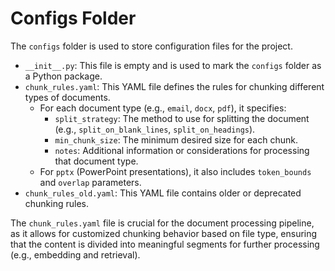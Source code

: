 # Configs Folder

The `configs` folder is used to store configuration files for the project.

- `__init__.py`: This file is empty and is used to mark the `configs` folder as a Python package.
- `chunk_rules.yaml`: This YAML file defines the rules for chunking different types of documents.
    - For each document type (e.g., `email`, `docx`, `pdf`), it specifies:
        - `split_strategy`: The method to use for splitting the document (e.g., `split_on_blank_lines`, `split_on_headings`).
        - `min_chunk_size`: The minimum desired size for each chunk.
        - `notes`: Additional information or considerations for processing that document type.
    - For `pptx` (PowerPoint presentations), it also includes `token_bounds` and `overlap` parameters.
- `chunk_rules_old.yaml`: This YAML file contains older or deprecated chunking rules.

The `chunk_rules.yaml` file is crucial for the document processing pipeline, as it allows for customized chunking behavior based on file type, ensuring that the content is divided into meaningful segments for further processing (e.g., embedding and retrieval).
